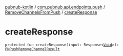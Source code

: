 [pubnub-kotlin](../../index.md) / [com.pubnub.api.endpoints.push](../index.md) / [RemoveChannelsFromPush](index.md) / [createResponse](./create-response.md)

# createResponse

`protected fun createResponse(input: Response<`[`Void`](https://docs.oracle.com/javase/6/docs/api/java/lang/Void.html)`>): `[`PNPushRemoveChannelResult`](../../com.pubnub.api.models.consumer.push/-p-n-push-remove-channel-result/index.md)